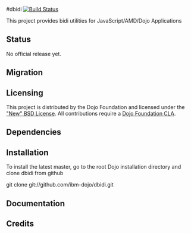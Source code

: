 #dbidi [![Build Status](https://travis-ci.org/ibm-js/dbidi.png?branch=master)](https://travis-ci.org/ibm-js/dbidi)

This project provides bidi utilities for JavaScript/AMD/Dojo Applications

## Status

No official release yet.

## Migration

## Licensing

This project is distributed by the Dojo Foundation and licensed under the ["New" BSD License](https://github.com/dojo/dojo/blob/master/LICENSE#L13-L41).
All contributions require a [Dojo Foundation CLA](http://dojofoundation.org/about/claForm).

## Dependencies

## Installation

 To install the latest master, go to the root Dojo installation directory and clone dbidi from github

 git clone git://github.com/ibm-dojo/dbidi.git

## Documentation


## Credits


